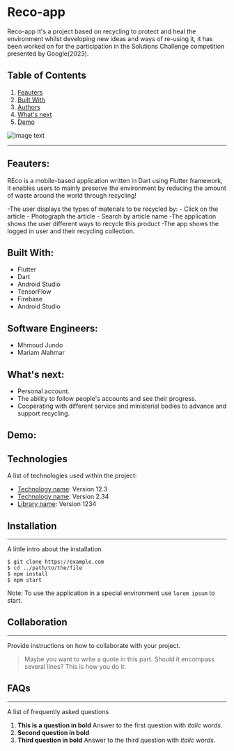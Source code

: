# Reco-app
Reco-app
It's a project based on recycling to protect and heal the environment whilst developing new ideas and ways of re-using it, it has been worked on for the participation in the Solutions Challenge competition presented by Google(2023).

## Table of Contents
1. [Feauters](#Feauters)
2. [Built With](#Built-With)
3. [Authors](#Authors)
4. [What's next](#Whats-next)
5. [Demo](#Demo)

![Image text](https://l.top4top.io/p_2647glwqa1.png)
***
<a name="Feauters"></a>

## Feauters:
REco is a mobile-based application written in Dart using Flutter framework, it enables users to mainly preserve the environment by reducing the amount of waste around the world through recycling!

-The user displays the types of materials to be recycled by:
      - Click on the article
      - Photograph the article
      - Search by article name
-The application shows the user different ways to recycle this product
-The app shows the logged in user and their recycling collection.

## Built With:
- Flutter
- Dart 
- Android Studio 
- TensorFlow 
- Firebase 
- Android Studio 

## Software Engineers:
* Mhmoud Jundo
* Mariam Alahmar

## What's next:
- Personal account.
- The ability to follow people's accounts and see their progress.
- Cooperating with different service and ministerial bodies to advance and support recycling.

## Demo:


## Technologies

A list of technologies used within the project:
* [Technology name](https://example.com): Version 12.3 
* [Technology name](https://example.com): Version 2.34
* [Library name](https://example.com): Version 1234


## Installation
***
A little intro about the installation. 
```
$ git clone https://example.com
$ cd ../path/to/the/file
$ npm install
$ npm start
```
Note: To use the application in a special environment use ```lorem ipsum``` to start.

## Collaboration
***
Provide instructions on how to collaborate with your project.
> Maybe you want to write a quote in this part. 
> Should it encompass several lines?
> This is how you do it.

## FAQs
***
A list of frequently asked questions
1. **This is a question in bold**
Answer to the first question with _italic words_. 
2. __Second question in bold__ 
3. **Third question in bold**
Answer to the third question with *italic words*.


